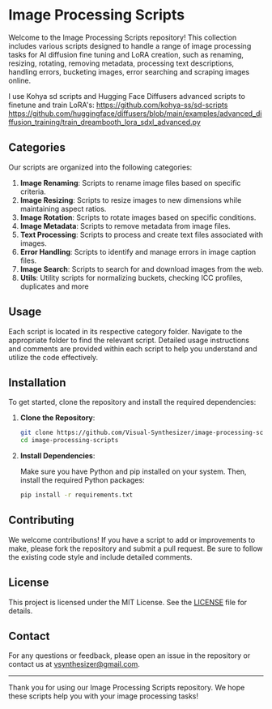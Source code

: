 # Image Processing Scripts

Welcome to the Image Processing Scripts repository! This collection includes various scripts designed to handle a range of image processing tasks for AI diffusion fine tuning and LoRA creation, such as renaming, resizing, rotating, removing metadata, processing text descriptions, handling errors, bucketing images, error searching and scraping images online. 

I use Kohya sd scripts and Hugging Face Diffusers advanced scripts to finetune and train LoRA's:
https://github.com/kohya-ss/sd-scripts 
https://github.com/huggingface/diffusers/blob/main/examples/advanced_diffusion_training/train_dreambooth_lora_sdxl_advanced.py

## Categories

Our scripts are organized into the following categories:

1. **Image Renaming**: Scripts to rename image files based on specific criteria.
2. **Image Resizing**: Scripts to resize images to new dimensions while maintaining aspect ratios.
3. **Image Rotation**: Scripts to rotate images based on specific conditions.
4. **Image Metadata**: Scripts to remove metadata from image files.
5. **Text Processing**: Scripts to process and create text files associated with images.
6. **Error Handling**: Scripts to identify and manage errors in image caption files.
7. **Image Search**: Scripts to search for and download images from the web.
8. **Utils**: Utility scripts for normalizing buckets, checking ICC profiles, duplicates and more

## Usage

Each script is located in its respective category folder. Navigate to the appropriate folder to find the relevant script. Detailed usage instructions and comments are provided within each script to help you understand and utilize the code effectively.

## Installation

To get started, clone the repository and install the required dependencies:

1. **Clone the Repository**:

    ```bash
    git clone https://github.com/Visual-Synthesizer/image-processing-scripts.git
    cd image-processing-scripts
    ```

2. **Install Dependencies**:

    Make sure you have Python and pip installed on your system. Then, install the required Python packages:

    ```bash
    pip install -r requirements.txt
    ```

## Contributing

We welcome contributions! If you have a script to add or improvements to make, please fork the repository and submit a pull request. Be sure to follow the existing code style and include detailed comments.

## License

This project is licensed under the MIT License. See the [LICENSE](LICENSE) file for details.

## Contact

For any questions or feedback, please open an issue in the repository or contact us at vsynthesizer@gmail.com.

---

Thank you for using our Image Processing Scripts repository. We hope these scripts help you with your image processing tasks!
